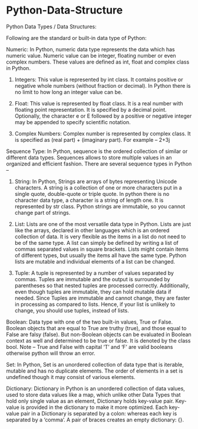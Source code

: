 # Python-Data-Structure
Python Data Types / Data Structures:

Following are the standard or built-in data type of Python:

Numeric:
In Python, numeric data type represents the data which has numeric value. Numeric value can be integer, floating number or even complex numbers. These values are defined as int, float and complex class in Python.

1.	Integers:
This value is represented by int class. It contains positive or negative whole numbers (without fraction or decimal). In Python there is no limit to how long an integer value can be.

2.	Float:
This value is represented by float class. It is a real number with floating point representation. It is specified by a decimal point. Optionally, the character e or E followed by a positive or negative integer may be appended to specify scientific notation.

3.	Complex Numbers:
Complex number is represented by complex class. It is specified as (real part) + (imaginary part). For example – 2+3j

Sequence Type:
In Python, sequence is the ordered collection of similar or different data types. Sequences allows to store multiple values in an organized and efficient fashion. There are several sequence types in Python –

1.	 String:
In Python, Strings are arrays of bytes representing Unicode characters. A string is a collection of one or more characters put in a single quote, double-quote or triple quote. In python there is no character data type, a character is a string of length one. It is represented by str class. Python strings are immutable, so you cannot change part of strings.
 
 2.	 List:
Lists are one of the most versatile data type in Python. Lists are just like the arrays, declared in other languages which is an ordered collection of data. It is very flexible as the items in a list do not need to be of the same type.
A list can simply be defined by writing a list of commas separated values in square brackets. Lists might contain items of different types, but usually the items all have the same type. Python lists are mutable and individual elements of a list can be changed.

3.	 Tuple:
A tuple is represented by a number of values separated by commas. Tuples are immutable and the output is surrounded by parentheses so that nested tuples are processed correctly. Additionally, even though tuples are immutable, they can hold mutable data if needed.
Since Tuples are immutable and cannot change, they are faster in processing as compared to lists. Hence, if your list is unlikely to change, you should use tuples, instead of lists.

Boolean:
Data type with one of the two built-in values, True or False. Boolean objects that are equal to True are truthy (true), and those equal to False are falsy (false). But non-Boolean objects can be evaluated in Boolean context as well and determined to be true or false. It is denoted by the class bool.
Note – True and False with capital ‘T’ and ‘F’ are valid booleans otherwise python will throw an error.

Set:
In Python, Set is an unordered collection of data type that is iterable, mutable and has no duplicate elements. The order of elements in a set is undefined though it may consist of various elements.

Dictionary:
Dictionary in Python is an unordered collection of data values, used to store data values like a map, which unlike other Data Types that hold only single value as an element, Dictionary holds key-value pair. Key-value is provided in the dictionary to make it more optimized. Each key-value pair in a Dictionary is separated by a colon: whereas each key is separated by a ‘comma’. A pair of braces creates an empty dictionary: {}.

